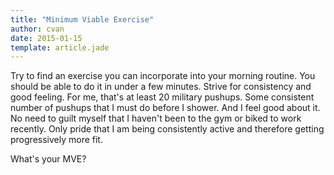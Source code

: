 ```yaml
---
title: "Minimum Viable Exercise"
author: cvan
date: 2015-01-15
template: article.jade
---
```


Try to find an exercise you can incorporate into your morning routine. You should be able to do it in under a few minutes. Strive for consistency and good feeling. <span class="more"></span> For me, that's at least 20 military pushups. Some consistent number of pushups that I must do before I shower. And I feel good about it. No need to guilt myself that I haven't been to the gym or biked to work recently. Only pride that I am being consistently active and therefore getting progressively more fit.

What's your MVE?
